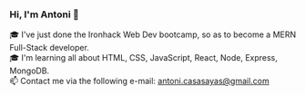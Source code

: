 ### Hi, I'm Antoni 👋 <br />

🎓 I've just done the Ironhack Web Dev bootcamp, so as to become a MERN Full-Stack developer. <br />
🎓 I'm learning all about HTML, CSS, JavaScript, React, Node, Express, MongoDB. <br />
📫 Contact me via the following e-mail: antoni.casasayas@gmail.com

